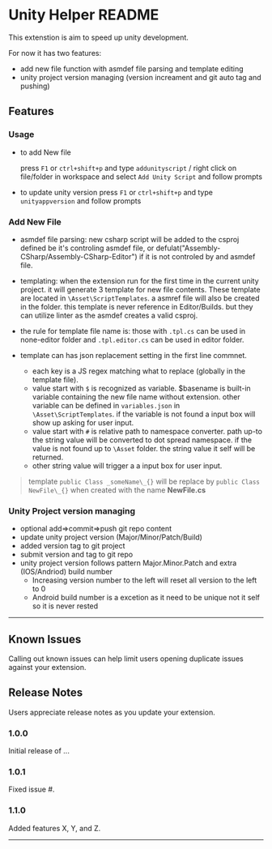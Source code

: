 # Unity Helper README

This extenstion is aim to speed up unity development.

For now it has two features:

- add new file function with asmdef file parsing and template editing
- unity project version managing (version increament and git auto tag and pushing)

## Features

### Usage

- to add New file

  press `F1` or `ctrl+shift+p` and type `addunityscript` / right click on file/folder in workspace and select  `Add Unity Script` and follow prompts
- to update unity version
  press `F1` or `ctrl+shift+p` and type `unityappversion` and follow prompts


### Add New File

- asmdef file parsing: new csharp script will be added to the csproj defined be it's controling asmdef file, or defulat("Assembly-CSharp/Assembly-CSharp-Editor") if it is not controled by and asmdef file.
  
- templating: when the extension run for the first time in the current unity project. it will generate 3 template for new file contents. These template are located in `\Asset\ScriptTemplates`. a asmref file will also be created in the folder. this template is never reference in Editor/Builds. but they can utilize linter as the asmdef creates a valid csproj.

- the rule for template file name is: those with `.tpl.cs` can be used in none-editor folder and `.tpl.editor.cs` can be used in editor folder.
  
- template can has json replacement setting in the first line commnet.
  - each key is a JS regex matching what to replace (globally in the template file).  
  - value start with `$` is recognized as variable. $basename is built-in variable containing the new file name without extension. other variable can be defined in `variables.json` in `\Asset\ScriptTemplates`. if the variable is not found a input box will show up asking for user input.
  - value start with `#` is relative path to namespace converter. path up-to the string value will be converted to dot spread namespace. if the value is not found up to `\Asset` folder. the string value it self will be returned.
  - other string value will trigger a a input box for user input.

>template `public Class _someName\_{}` will be replace by `public Class NewFile\_{}` when created with the name **NewFile.cs**

### Unity Project version managing

- optional add=>commit=>push git repo content
- update unity project version (Major/Minor/Patch/Build)
- added version tag to git project
- submit version and tag to git repo
- unity project version follows pattern Major.Minor.Patch and extra (IOS/Andriod) build number
  - Increasing version number to the left will reset all version to the left to 0
  - Android build number is a excetion as it need to be unique not it self so it is never rested

---------

## Known Issues

Calling out known issues can help limit users opening duplicate issues against your extension.

## Release Notes

Users appreciate release notes as you update your extension.

### 1.0.0

Initial release of ...

### 1.0.1

Fixed issue #.

### 1.1.0

Added features X, Y, and Z.

---------
